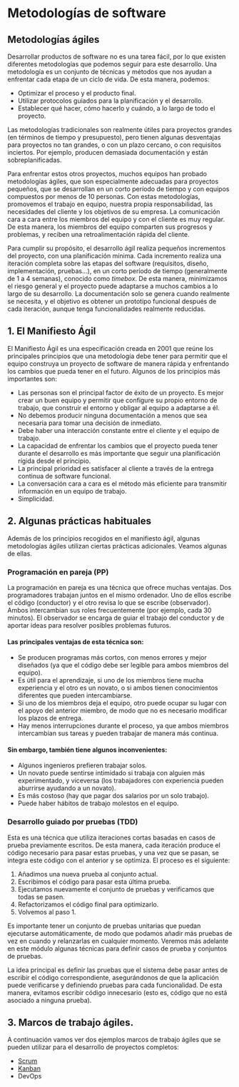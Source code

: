 # Metodologías de software


## Metodologías ágiles

Desarrollar productos de software no es una tarea fácil, por lo que existen diferentes metodologías que podemos seguir para este desarrollo. Una metodología es un conjunto de técnicas y métodos que nos ayudan a enfrentar cada etapa de un ciclo de vida. De esta manera, podemos:

- Optimizar el proceso y el producto final.
- Utilizar protocolos guiados para la planificación y el desarrollo.
- Establecer qué hacer, cómo hacerlo y cuándo, a lo largo de todo el proyecto.

Las metodologías tradicionales son realmente útiles para proyectos grandes (en términos de tiempo y presupuesto), pero tienen algunas desventajas para proyectos no tan grandes, o con un plazo cercano, o con requisitos inciertos. Por ejemplo, producen demasiada documentación y están sobreplanificadas.

Para enfrentar estos otros proyectos, muchos equipos han probado metodologías ágiles, que son especialmente adecuadas para proyectos pequeños, que se desarrollan en un corto período de tiempo y con equipos compuestos por menos de 10 personas. Con estas metodologías, promovemos el trabajo en equipo, nuestra propia responsabilidad, las necesidades del cliente y los objetivos de su empresa. La comunicación cara a cara entre los miembros del equipo y con el cliente es muy regular. De esta manera, los miembros del equipo comparten sus progresos y problemas, y reciben una retroalimentación rápida del cliente.

Para cumplir su propósito, el desarrollo ágil realiza pequeños incrementos del proyecto, con una planificación mínima. Cada incremento realiza una iteración completa sobre las etapas del software (requisitos, diseño, implementación, pruebas...), en un corto período de tiempo (generalmente de 1 a 4 semanas), conocido como *timebox*. De esta manera, minimizamos el riesgo general y el proyecto puede adaptarse a muchos cambios a lo largo de su desarrollo. La documentación solo se genera cuando realmente se necesita, y el objetivo es obtener un prototipo funcional después de cada iteración, aunque tenga funcionalidades realmente reducidas.

## 1. El Manifiesto Ágil
El Manifiesto Ágil es una especificación creada en 2001 que reúne los principales principios que una metodología debe tener para permitir que el equipo construya un proyecto de software de manera rápida y enfrentando los cambios que pueda tener en el futuro. Algunos de los principios más importantes son:
- Las personas son el principal factor de éxito de un proyecto. Es mejor crear un buen equipo y permitir que configure su propio entorno de trabajo, que construir el entorno y obligar al equipo a adaptarse a él.
- No debemos producir ninguna documentación a menos que sea necesaria para tomar una decisión de inmediato.
- Debe haber una interacción constante entre el cliente y el equipo de trabajo.
- La capacidad de enfrentar los cambios que el proyecto pueda tener durante el desarrollo es más importante que seguir una planificación rígida desde el principio.
- La principal prioridad es satisfacer al cliente a través de la entrega continua de software funcional.
- La conversación cara a cara es el método más eficiente para transmitir información en un equipo de trabajo.
- Simplicidad.

## 2. Algunas prácticas habituales

Además de los principios recogidos en el manifiesto ágil, algunas metodologías ágiles utilizan ciertas prácticas adicionales. Veamos algunas de ellas.

### **Programación en pareja (PP)**

La programación en pareja es una técnica que ofrece muchas ventajas. Dos programadores trabajan juntos en el mismo ordenador. Uno de ellos escribe el código (conductor) y el otro revisa lo que se escribe (observador). Ambos intercambian sus roles frecuentemente (por ejemplo, cada 30 minutos). El observador se encarga de guiar el trabajo del conductor y de aportar ideas para resolver posibles problemas futuros.

#### Las principales ventajas de esta técnica son:

- Se producen programas más cortos, con menos errores y mejor diseñados (ya que el código debe ser legible para ambos miembros del equipo).
- Es útil para el aprendizaje, si uno de los miembros tiene mucha experiencia y el otro es un novato, o si ambos tienen conocimientos diferentes que pueden intercambiarse.
- Si uno de los miembros deja el equipo, otro puede ocupar su lugar con el apoyo del anterior miembro, de modo que no es necesario modificar los plazos de entrega.
- Hay menos interrupciones durante el proceso, ya que ambos miembros intercambian sus tareas y pueden trabajar de manera más continua.

#### Sin embargo, también tiene algunos inconvenientes:

- Algunos ingenieros prefieren trabajar solos.
- Un novato puede sentirse intimidado si trabaja con alguien más experimentado, y viceversa (los trabajadores con experiencia pueden aburrirse ayudando a un novato).
- Es más costoso (hay que pagar dos salarios por un solo trabajo).
- Puede haber hábitos de trabajo molestos en el equipo.

### **Desarrollo guiado por pruebas (TDD)**

Esta es una técnica que utiliza iteraciones cortas basadas en casos de prueba previamente escritos. De esta manera, cada iteración produce el código necesario para pasar estas pruebas, y una vez que se pasan, se integra este código con el anterior y se optimiza. El proceso es el siguiente:

1. Añadimos una nueva prueba al conjunto actual.
2. Escribimos el código para pasar esta última prueba.
3. Ejecutamos nuevamente el conjunto de pruebas y verificamos que todas se pasen.
4. Refactorizamos el código final para optimizarlo.
5. Volvemos al paso 1.

Es importante tener un conjunto de pruebas unitarias que puedan ejecutarse automáticamente, de modo que podamos añadir más pruebas de vez en cuando y relanzarlas en cualquier momento. Veremos más adelante en este módulo algunas técnicas para definir casos de prueba y conjuntos de pruebas.

La idea principal es definir las pruebas que el sistema debe pasar antes de escribir el código correspondiente, asegurándonos de que la aplicación puede verificarse y definiendo pruebas para cada funcionalidad. De esta manera, evitamos escribir código innecesario (esto es, código que no está asociado a ninguna prueba).



## 3. Marcos de trabajo ágiles.

A continuación vamos ver dos ejemplos marcos de trabajo ágiles que se pueden utilizar para el desarrollo de proyectos completos:

- [Scrum](scrum.md)
- [Kanban](kanban.md)
- DevOps




